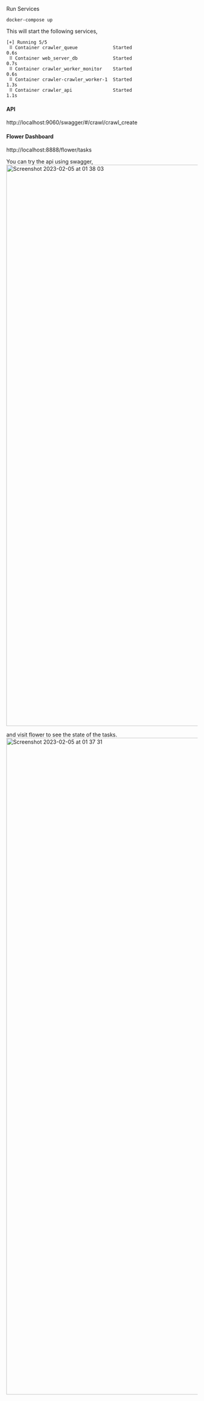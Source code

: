 Run Services

```
docker-compose up
```

This will start the following services,
```
[+] Running 5/5
 ⠿ Container crawler_queue             Started                                                                                                          0.6s
 ⠿ Container web_server_db             Started                                                                                                          0.7s
 ⠿ Container crawler_worker_monitor    Started                                                                                                          0.6s
 ⠿ Container crawler-crawler_worker-1  Started                                                                                                          1.3s
 ⠿ Container crawler_api               Started                                                                                                          1.1s
```

#### API 
http://localhost:9060/swagger/#/crawl/crawl_create

#### Flower Dashboard
http://localhost:8888/flower/tasks


You can try the api using swagger,
<img width="1477" alt="Screenshot 2023-02-05 at 01 38 03" src="https://user-images.githubusercontent.com/9046803/216795552-bb69d3be-fcf3-4dff-a9a6-4c2ec956f812.png">


and visit flower to see the state of the tasks.
<img width="1728" alt="Screenshot 2023-02-05 at 01 37 31" src="https://user-images.githubusercontent.com/9046803/216795539-beb4bbe5-4f3d-45da-a196-fadad417409e.png">
